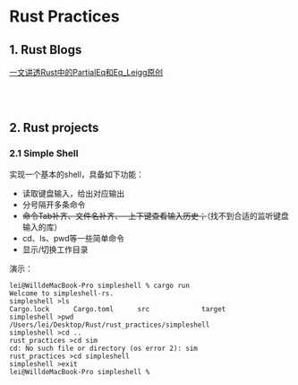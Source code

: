 # Rust Practices

## 1. Rust Blogs
[一文讲透Rust中的PartialEq和Eq_Leigg原创](./blogs/about_eq_ord_trait.md)

<br></br>

## 2. Rust projects
### 2.1 Simple Shell
实现一个基本的shell，具备如下功能：

- 读取键盘输入，给出对应输出
- 分号隔开多条命令
- ~~命令Tab补齐、文件名补齐、- 上下键查看输入历史；~~（找不到合适的监听键盘输入的库）
- cd、ls、pwd等一些简单命令
- 显示/切换工作目录

演示：
```shell
lei@WilldeMacBook-Pro simpleshell % cargo run
Welcome to simpleshell-rs.
simpleshell >ls
Cargo.lock      Cargo.toml      src             target
simpleshell >pwd
/Users/lei/Desktop/Rust/rust_practices/simpleshell
simpleshell >cd ..
rust_practices >cd sim  
cd: No such file or directory (os error 2): sim
rust_practices >cd simpleshell
simpleshell >exit
lei@WilldeMacBook-Pro simpleshell %
```